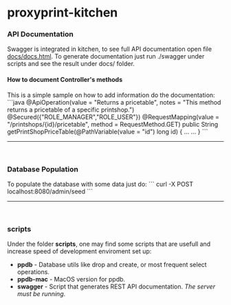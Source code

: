 # proxyprint-kitchen

<h3>API Documentation</h3>
Swagger is integrated in kitchen, to see full API documentation open file <a href="https://github.com/ProxyPrint/proxyprint-kitchen/blob/master/docs/docs.html">docs/docs.html</a>. To generate documentation just run ./swagger under scripts and see the result under docs/ folder.

<h4>How to document Controller's methods</h4>
This is a simple sample on how to add information do the documentation:
```java
    @ApiOperation(value = "Returns a pricetable", notes = "This method returns a pricetable of a specific printshop.")
    @Secured({"ROLE_MANAGER","ROLE_USER"})
    @RequestMapping(value = "/printshops/{id}/pricetable", method = RequestMethod.GET)
    public String getPrintShopPriceTable(@PathVariable(value = "id") long id) {
        ...
        ...
    }
```
<br/>
<hr/>
<br/>

<h3>Database Population</h3>
To populate the database with some data just do:
```
curl -X POST localhost:8080/admin/seed
```
<br/>
<hr/>
<br/>

<h3>scripts</h3>
<p>Under the folder <b>scripts</b>, one may find some scripts that are usefull and increase speed of development enviroment set up:
<ul>
<li><b>ppdb</b> - Database utils like drop and create, or most frequent select operations.</li>
<li><b>ppdb-mac</b> - MacOS version for ppdb.</li>
<li><b>swagger</b> - Script that generates REST API documentation. <i>The server must be running</i>.</li>
</ul>

